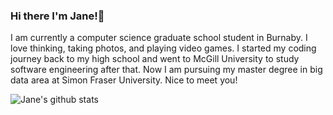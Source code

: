 ### Hi there I'm Jane!👋
I am currently a computer science graduate school student in Burnaby. I love thinking, taking photos, and playing video games. I started my coding journey back to my high school and went to McGill University to study software engineering after that. Now I am pursuing my master degree in big data area at Simon Fraser University. Nice to meet you!

![Jane's github stats](https://github-readme-stats.vercel.app/api?username=JaneShaosyx&show_icons=true)
